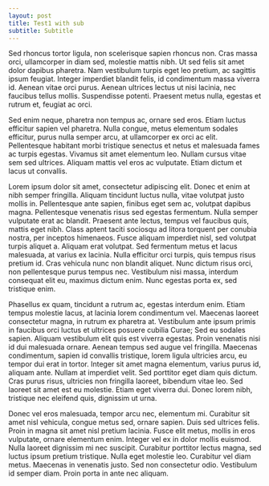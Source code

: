 ```yaml
---
layout: post
title: Test1 with sub
subtitle: Subtitle
---
```





Sed rhoncus tortor ligula, non scelerisque sapien rhoncus non. Cras massa orci, ullamcorper in diam sed, molestie mattis nibh. Ut sed felis sit amet dolor dapibus pharetra. Nam vestibulum turpis eget leo pretium, ac sagittis ipsum feugiat. Integer imperdiet blandit felis, id condimentum massa viverra id. Aenean vitae orci purus. Aenean ultrices lectus ut nisi lacinia, nec faucibus tellus mollis. Suspendisse potenti. Praesent metus nulla, egestas et rutrum et, feugiat ac orci.

Sed enim neque, pharetra non tempus ac, ornare sed eros. Etiam luctus efficitur sapien vel pharetra. Nulla congue, metus elementum sodales efficitur, purus nulla semper arcu, at ullamcorper ex orci ac elit. Pellentesque habitant morbi tristique senectus et netus et malesuada fames ac turpis egestas. Vivamus sit amet elementum leo. Nullam cursus vitae sem sed ultrices. Aliquam mattis vel eros ac vulputate. Etiam dictum et lacus ut convallis.

Lorem ipsum dolor sit amet, consectetur adipiscing elit. Donec et enim at nibh semper fringilla. Aliquam tincidunt luctus nulla, vitae volutpat justo mollis in. Pellentesque ante sapien, finibus eget sem ac, volutpat dapibus magna. Pellentesque venenatis risus sed egestas fermentum. Nulla semper vulputate erat ac blandit. Praesent ante lectus, tempus vel faucibus quis, mattis eget nibh. Class aptent taciti sociosqu ad litora torquent per conubia nostra, per inceptos himenaeos. Fusce aliquam imperdiet nisl, sed volutpat turpis aliquet a. Aliquam erat volutpat. Sed fermentum metus et lacus malesuada, at varius ex lacinia. Nulla efficitur orci turpis, quis tempus risus pretium id. Cras vehicula nunc non blandit aliquet. Nunc dictum risus orci, non pellentesque purus tempus nec. Vestibulum nisi massa, interdum consequat elit eu, maximus dictum enim. Nunc egestas porta ex, sed tristique enim.

Phasellus ex quam, tincidunt a rutrum ac, egestas interdum enim. Etiam tempus molestie lacus, at lacinia lorem condimentum vel. Maecenas laoreet consectetur magna, in rutrum ex pharetra at. Vestibulum ante ipsum primis in faucibus orci luctus et ultrices posuere cubilia Curae; Sed eu sodales sapien. Aliquam vestibulum elit quis est viverra egestas. Proin venenatis nisi id dui malesuada ornare. Aenean tempus sed augue vel fringilla. Maecenas condimentum, sapien id convallis tristique, lorem ligula ultricies arcu, eu tempor dui erat in tortor. Integer sit amet magna elementum, varius purus id, aliquam ante. Nullam at imperdiet velit. Sed porttitor eget diam quis dictum. Cras purus risus, ultricies non fringilla laoreet, bibendum vitae leo. Sed laoreet sit amet est eu molestie. Etiam eget viverra dui. Donec lorem nibh, tristique nec eleifend quis, dignissim ut urna.

Donec vel eros malesuada, tempor arcu nec, elementum mi. Curabitur sit amet nisl vehicula, congue metus sed, ornare sapien. Duis sed ultrices felis. Proin in magna sit amet nisl pretium lacinia. Fusce elit metus, mollis in eros vulputate, ornare elementum enim. Integer vel ex in dolor mollis euismod. Nulla laoreet dignissim mi nec suscipit. Curabitur porttitor lectus magna, sed luctus ipsum pretium tristique. Nulla eget molestie leo. Curabitur vel diam metus. Maecenas in venenatis justo. Sed non consectetur odio. Vestibulum id semper diam. Proin porta in ante nec aliquam.

